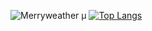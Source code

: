 ![Merryweather μ](https://github-readme-stats.vercel.app/api?username=MerryweatherLost&show_icons=true&theme=dracula)
[![Top Langs](https://github-readme-stats.vercel.app/api/top-langs/?username=anuraghazra)](https://github.com/anuraghazra/github-readme-stats)
